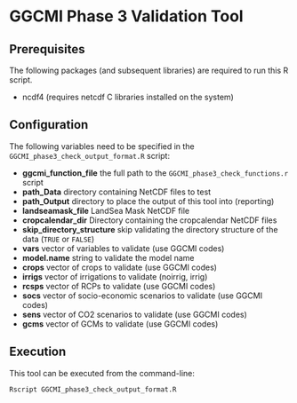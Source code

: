 # GGCMI Phase 3 Validation Tool

## Prerequisites
The following packages (and subsequent libraries) are required to run this R script.

* ncdf4
  (requires netcdf C libraries installed on the system)

## Configuration
The following variables need to be specified in the `GGCMI_phase3_check_output_format.R` script:

* **ggcmi_function_file** the full path to the `GGCMI_phase3_check_functions.r` script
* **path_Data**  directory containing NetCDF files to test
* **path_Output** directory to place the output of this tool into (reporting)
* **landseamask_file** LandSea Mask NetCDF file
* **cropcalendar_dir** Directory containing the cropcalendar NetCDF files
* **skip_directory_structure** skip validating the directory structure of the data (`TRUE` or `FALSE`)
* **vars** vector of variables to validate (use GGCMI codes)
* **model.name** string to validate the model name
* **crops** vector of crops to validate (use GGCMI codes)
* **irrigs** vector of irrigations to validate (noirrig, irrig)
* **rcsps** vector of RCPs to validate (use GGCMI codes)
* **socs** vector of socio-economic scenarios to validate (use GGCMI codes)
* **sens** vector of CO2 scenarios to validate (use GGCMI codes)
* **gcms** vector of GCMs to validate (use GGCMI codes)

## Execution
This tool can be executed from the command-line:

```
Rscript GGCMI_phase3_check_output_format.R
```
